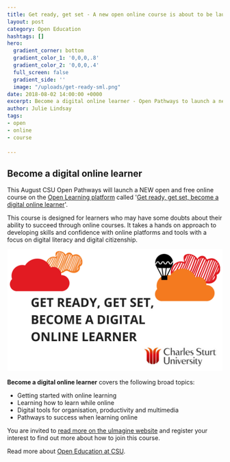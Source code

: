 ```yaml
---
title: Get ready, get set - A new open online course is about to be launched!
layout: post
category: Open Education
hashtags: []
hero:
  gradient_corner: bottom
  gradient_color_1: '0,0,0,.8'
  gradient_color_2: '0,0,0,.4'
  full_screen: false
  gradient_side: ''
  image: "/uploads/get-ready-sml.png"
date: 2018-08-02 14:00:00 +0000
excerpt: Become a digital online learner - Open Pathways to launch a new online course
author: Julie Lindsay
tags:
- open
- online
- course

---
```

## Become a digital online learner

This August CSU Open Pathways will launch a NEW open and free online course on the [Open Learning platform](http://openlearning.com/csu) called '[Get ready, get set, become a digital online learner](https://uimagine.edu.au/uimagine-website/projects/become-a-digital-online-learner.html)'.

This course is designed for learners who may have some doubts about their ability to succeed through online courses. It takes a hands on approach to developing skills and confidence with online platforms and tools with a focus on digital literacy and digital citizenship.

![clouds](/uploads/get-ready-large.png "Get ready")

**Become a digital online learner** covers the following broad topics:

* Getting started with online learning
* Learning how to learn while online
* Digital tools for organisation, productivity and multimedia
* Pathways to success when learning online

You are invited to [read more on the uImagine website]() and register your interest to find out more about how to join this course.

Read more about [Open Education at CSU](https://uimagine.edu.au/uimagine-website/open-education.html).